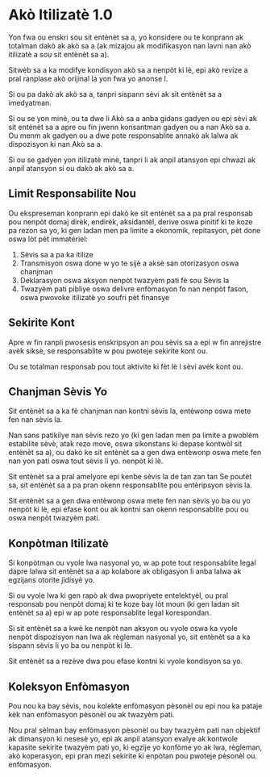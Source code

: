 # Akò Itilizatè 1.0

Yon fwa ou enskri sou sit entènèt sa a, yo konsidere ou te konprann ak totalman dakò ak akò sa a (ak mizajou ak modifikasyon nan lavni nan akò itilizatè a sou sit entènèt sa a).

Sitwèb sa a ka modifye kondisyon akò sa a nenpòt ki lè, epi akò revize a pral ranplase akò orijinal la yon fwa yo anonse l.

Si ou pa dakò ak akò sa a, tanpri sispann sèvi ak sit entènèt sa a imedyatman.

Si ou se yon minè, ou ta dwe li Akò sa a anba gidans gadyen ou epi sèvi ak sit entènèt sa a apre ou fin jwenn konsantman gadyen ou a nan Akò sa a. Ou menm ak gadyen ou a dwe pote responsablite annakò ak lalwa ak dispozisyon ki nan Akò sa a.

Si ou se gadyen yon itilizatè minè, tanpri li ak anpil atansyon epi chwazi ak anpil atansyon si ou dakò ak akò sa a.

## Limit Responsabilite Nou

Ou ekspreseman konprann epi dakò ke sit entènèt sa a pa pral responsab pou nenpòt domaj dirèk, endirèk, aksidantèl, derive oswa pinitif ki te koze pa rezon sa yo, ki gen ladan men pa limite a ekonomik, repitasyon, pèt done oswa lòt pèt immatériel:

1. Sèvis sa a pa ka itilize
1. Transmisyon oswa done w yo te sijè a aksè san otorizasyon oswa chanjman
1. Deklarasyon oswa aksyon nenpòt twazyèm pati fè sou Sèvis la
1. Twazyèm pati pibliye oswa delivre enfòmasyon fo nan nenpòt fason, oswa pwovoke itilizatè yo soufri pèt finansye

## Sekirite Kont

Apre w fin ranpli pwosesis enskripsyon an pou sèvis sa a epi w fin anrejistre avèk siksè, se responsablite w pou pwoteje sekirite kont ou.

Ou se totalman responsab pou tout aktivite ki fèt lè l sèvi avèk kont ou.

## Chanjman Sèvis Yo

Sit entènèt sa a ka fè chanjman nan kontni sèvis la, entèwonp oswa mete fen nan sèvis la.

Nan sans patikilye nan sèvis rezo yo (ki gen ladan men pa limite a pwoblèm estabilite sèvè, atak rezo move, oswa sikonstans ki depase kontwòl sit entènèt sa a), ou dakò ke sit entènèt sa a gen dwa entèwonp oswa mete fen nan yon pati oswa tout sèvis li yo. nenpòt ki lè.

Sit entènèt sa a pral amelyore epi kenbe sèvis la de tan zan tan Se poutèt sa, sit entènèt sa a pa pran okenn responsablite pou entèripsyon sèvis la.

Sit entènèt sa a gen dwa entèwonp oswa mete fen nan sèvis yo ba ou yo nenpòt ki lè, epi efase kont ou ak kontni san okenn responsablite pou ou oswa nenpòt twazyèm pati.

## Konpòtman Itilizatè

Si konpòtman ou vyole lwa nasyonal yo, w ap pote tout responsablite legal dapre lalwa sit entènèt sa a ap kolabore ak obligasyon li anba lalwa ak egzijans otorite jidisyè yo.

Si ou vyole lwa ki gen rapò ak dwa pwopriyete entelektyèl, ou pral responsab pou nenpòt domaj ki te koze bay lòt moun (ki gen ladan sit entènèt sa a) epi w ap pote responsablite legal korespondan.

Si sit entènèt sa a kwè ke nenpòt nan aksyon ou vyole oswa ka vyole nenpòt dispozisyon nan lwa ak règleman nasyonal yo, sit entènèt sa a ka sispann sèvis li yo ba ou nenpòt ki lè.

Sit entènèt sa a rezève dwa pou efase kontni ki vyole kondisyon sa yo.

## Koleksyon Enfòmasyon

Pou nou ka bay sèvis, nou kolekte enfòmasyon pèsonèl ou epi nou ka pataje kèk nan enfòmasyon pèsonèl ou ak twazyèm pati.

Nou pral sèlman bay enfòmasyon pèsonèl ou bay twazyèm pati nan objektif ak dimansyon ki nesesè yo, epi ak anpil atansyon evalye ak kontwole kapasite sekirite twazyèm pati yo, ki egzije yo konfòme yo ak lwa, règleman, akò koperasyon, epi pran mezi sekirite ki enpòtan pou pwoteje pèsonèl ou. enfòmasyon.